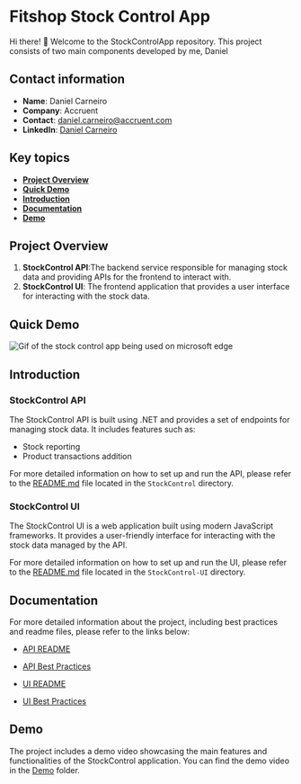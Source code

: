 # Fitshop Stock Control App

Hi there! 👋
Welcome to the StockControlApp repository. This project consists of two main components developed by me, Daniel

## Contact information

- **Name**: Daniel Carneiro
- **Company**: Accruent
- **Contact**: [daniel.carneiro@accruent.com](mailto:daniel.carneiro@accruent.com)
- **LinkedIn**: [Daniel Carneiro](https://www.linkedin.com/in/danielcarneirotech/)

## Key topics
- **[Project Overview](#project-overview)**
- **[Quick Demo](#quick-demo)**
- **[Introduction](#Introduction)**
- **[Documentation](#documentation)**
- **[Demo](#demo)**

## Project Overview

1. **StockControl API**:The backend service responsible for managing stock data and providing APIs for the frontend to interact with.
2. **StockControl UI**: The frontend application that provides a user interface for interacting with the stock data.

## Quick Demo
![Gif of the stock control app being used on microsoft edge](./Demo/stock-control-app-demo-gif.gif)

## Introduction

### StockControl API

The StockControl API is built using .NET and provides a set of endpoints for managing stock data. It includes features such as:

- Stock reporting
- Product transactions addition

For more detailed information on how to set up and run the API, please refer to the [README.md](StockControl/README.md) file located in the `StockControl` directory.

### StockControl UI

The StockControl UI is a web application built using modern JavaScript frameworks. It provides a user-friendly interface for interacting with the stock data managed by the API.

For more detailed information on how to set up and run the UI, please refer to the [README.md](StockControl-UI/README.md) file located in the `StockControl-UI` directory.

## Documentation

For more detailed information about the project, including best practices and readme files, please refer to the links below:

- [API README](./StockControl/README.md)
- [API Best Practices](Documentation/API/BEST_PRACTICES.md)

- [UI README](./StockControl-UI/README.md)
- [UI Best Practices](Documentation/UI/BEST_PRACTICES.md)

## Demo
The project includes a demo video showcasing the main features and functionalities of the StockControl application. You can find the demo video in the [Demo](./Demo/) folder.
